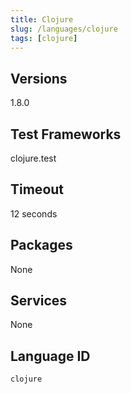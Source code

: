 ```yaml
---
title: Clojure
slug: /languages/clojure
tags: [clojure]
---
```



## Versions
1.8.0
## Test Frameworks
clojure.test
## Timeout
12 seconds
## Packages
None 
## Services
None
## Language ID
`clojure`
